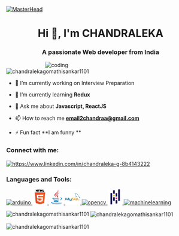 [![MasterHead](https://webcoder.co.in/wp-content/uploads/2021/04/website.gif)](https://CHANDRALEKAGOMATHISANKAR1101.io)
<h1 align="center">Hi 👋, I'm CHANDRALEKA</h1>
<h3 align="center">A passionate Web developer from India</h3>
<img align="right" alt="coding" width="400" src="https://mir-s3-cdn-cf.behance.net/project_modules/disp/601014116770475.6068beff4640a.gif">

<p align="left"> <img src="https://komarev.com/ghpvc/?username=chandralekagomathisankar1101&label=Profile%20views&color=0e75b6&style=flat" alt="chandralekagomathisankar1101" /> </p>

- 🔭 I’m currently working on Interview Preparation

- 🌱 I’m currently learning **Redux**

- 💬 Ask me about **Javascript, ReactJS**

- 📫 How to reach me **email2chandraa@gmail.com**

- ⚡ Fun fact **I am funny **

<h3 align="left">Connect with me:</h3>
<p align="left">
<a href="https://www.linkedin.com/in/chandraleka-g-8b4143222" target="blank"><img align="center" src="https://raw.githubusercontent.com/rahuldkjain/github-profile-readme-generator/master/src/images/icons/Social/linked-in-alt.svg" alt="https://www.linkedin.com/in/chandraleka-g-8b4143222" height="30" width="40" /></a>
</p>

<h3 align="left">Languages and Tools:</h3>
<p align="left"> <a href="https://www.arduino.cc/" target="_blank" rel="noreferrer"> <img src="https://cdn.worldvectorlogo.com/logos/arduino-1.svg" alt="arduino" width="40" height="40"/> </a> <a href="https://www.w3.org/html/" target="_blank" rel="noreferrer"> <img src="https://raw.githubusercontent.com/devicons/devicon/master/icons/html5/html5-original-wordmark.svg" alt="html5" width="40" height="40"/> </a> <a href="https://www.java.com" target="_blank" rel="noreferrer"> <img src="https://raw.githubusercontent.com/devicons/devicon/master/icons/java/java-original.svg" alt="java" width="40" height="40"/> </a> <a href="https://www.mysql.com/" target="_blank" rel="noreferrer"> <img src="https://raw.githubusercontent.com/devicons/devicon/master/icons/mysql/mysql-original-wordmark.svg" alt="mysql" width="40" height="40"/> </a> <a href="https://opencv.org/" target="_blank" rel="noreferrer"> <img src="https://www.vectorlogo.zone/logos/opencv/opencv-icon.svg" alt="opencv" width="40" height="40"/> </a> <a href="https://pandas.pydata.org/" target="_blank" rel="noreferrer"> <img src="https://raw.githubusercontent.com/devicons/devicon/2ae2a900d2f041da66e950e4d48052658d850630/icons/pandas/pandas-original.svg" alt="pandas" width="40" height="40"/> </a> <a href="https://machinelearning.org.in/" target="_blank" rel="noreferrer"> <img src="https://www.google.com/url?sa=i&url=https%3A%2F%2Fwww.pngitem.com%2Fmiddle%2FhRJJRRJ_machine-learning-course-near-me-machine-learning-logo%2F&psig=AOvVaw2sA3svv5NYqheIL5BqgW8Q&ust=1682779003541000&source=images&cd=vfe&ved=0CBEQjRxqFwoTCNC0-rbmzP4CFQAAAAAdAAAAABAE" alt="machinelearning" width="40" height="40"/> </a> </p>

<p><img align="left" src="https://github-readme-stats.vercel.app/api/top-langs?username=chandralekagomathisankar1101&show_icons=true&locale=en&layout=compact" alt="chandralekagomathisankar1101" /></p>

<p>&nbsp;<img align="center" src="https://github-readme-stats.vercel.app/api?username=chandralekagomathisankar1101&show_icons=true&locale=en" alt="chandralekagomathisankar1101" /></p>

<p><img align="center" src="https://github-readme-streak-stats.herokuapp.com/?user=chandralekagomathisankar1101&" alt="chandralekagomathisankar1101" /></p>
